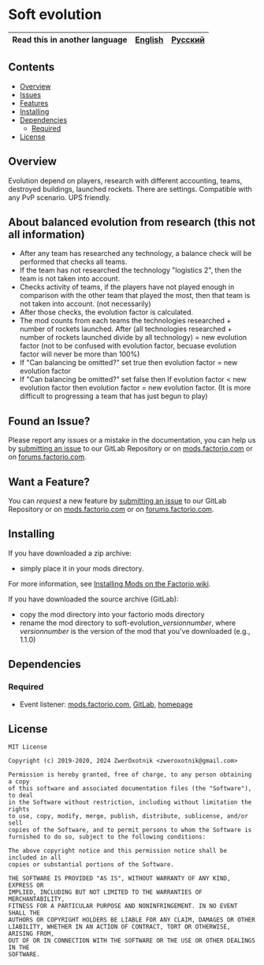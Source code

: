 # Soft evolution

Read this in another language | [English](/README.md) | [Русский](/docs/ru/README.md)
|---|---|---|

## Contents

* [Overview](#overview)
* [Issues](#issue)
* [Features](#feature)
* [Installing](#installing)
* [Dependencies](#dependencies)
    * [Required](#embedded)
* [License](#license)

## Overview

Evolution depend on players, research with different accounting, teams, destroyed buildings, launched rockets. There are settings. Compatible with any PvP scenario. UPS friendly.

## About balanced evolution from research (this not all information)

* After any team has researched any technology, a balance check will be performed that checks all teams.
* If the team has not researched the technology "logistics 2", then the team is not taken into account.
* Checks activity of teams, if the players have not played enough in comparison with the other team that played the most, then that team is not taken into account. (not necessarily)
* After those checks, the evolution factor is calculated.
* The mod counts from each teams the technologies researched + number of rockets launched. After (all technologies researched + number of rockets launched divide by all technology) = new evolution factor (not to be confused with evolution factor, becuase evolution factor will never be more than 100%)
* If "Can balancing be omitted?" set true then
evolution factor = new evolution factor
* If "Can balancing be omitted?" set false then
If evolution factor < new evolution factor then evolution factor = new evolution factor. (It is more difficult to progressing a team that has just begun to play)

## <a name="issue"></a> Found an Issue?

Please report any issues or a mistake in the documentation, you can help us by [submitting an issue][issues] to our GitLab Repository or on [mods.factorio.com][mod portal] or on [forums.factorio.com][homepage].

## <a name="feature"></a> Want a Feature?

You can *request* a new feature by [submitting an issue][issues] to our GitLab Repository or on [mods.factorio.com][mod portal] or on [forums.factorio.com][homepage].

## Installing

If you have downloaded a zip archive:

* simply place it in your mods directory.

For more information, see [Installing Mods on the Factorio wiki](https://wiki.factorio.com/index.php?title=Installing_Mods).

If you have downloaded the source archive (GitLab):

* copy the mod directory into your factorio mods directory
* rename the mod directory to soft-evolution_*versionnumber*, where *versionnumber* is the version of the mod that you've downloaded (e.g., 1.1.0)

## Dependencies

### Required

* Event listener: [mods.factorio.com](https://mods.factorio.com/mod/event-listener), [GitLab](https://gitlab.com/ZwerOxotnik/event-listener), [homepage](https://forums.factorio.com/viewtopic.php?f=190&t=64621)

## License

```
MIT License

Copyright (c) 2019-2020, 2024 ZwerOxotnik <zweroxotnik@gmail.com>

Permission is hereby granted, free of charge, to any person obtaining a copy
of this software and associated documentation files (the "Software"), to deal
in the Software without restriction, including without limitation the rights
to use, copy, modify, merge, publish, distribute, sublicense, and/or sell
copies of the Software, and to permit persons to whom the Software is
furnished to do so, subject to the following conditions:

The above copyright notice and this permission notice shall be included in all
copies or substantial portions of the Software.

THE SOFTWARE IS PROVIDED "AS IS", WITHOUT WARRANTY OF ANY KIND, EXPRESS OR
IMPLIED, INCLUDING BUT NOT LIMITED TO THE WARRANTIES OF MERCHANTABILITY,
FITNESS FOR A PARTICULAR PURPOSE AND NONINFRINGEMENT. IN NO EVENT SHALL THE
AUTHORS OR COPYRIGHT HOLDERS BE LIABLE FOR ANY CLAIM, DAMAGES OR OTHER
LIABILITY, WHETHER IN AN ACTION OF CONTRACT, TORT OR OTHERWISE, ARISING FROM,
OUT OF OR IN CONNECTION WITH THE SOFTWARE OR THE USE OR OTHER DEALINGS IN THE
SOFTWARE.
```

[issues]: https://gitlab.com/ZwerOxotnik/soft-evolution/issues
[mod portal]: https://mods.factorio.com/mod/soft-evolution/discussion
[homepage]: https://forums.factorio.com/viewtopic.php?f=190
[Factorio]: https://factorio.com/
